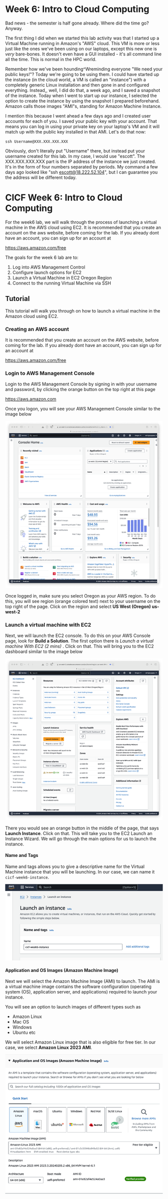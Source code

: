 # Week 6: Intro to Cloud Computing

Bad news - the semester is half gone already. Where did the time go?  Anyway.


The first thing I did when we started this lab activity was that I started
up a Virtual Machine running in Amazon's "AWS" cloud. This VM is more or less
just like the ones we've been using on our laptops, except this new one
is *very* bare-bones. It doesn't even have a GUI installed - it's all command
line all the time. This is normal in the HPC world.

Remember how we've been hounding^Wreminding everyone "We need your public
keys!"? Today we're going to be using them. I could have started up the
instance (in the cloud world, a VM is called an "instance") with a completely
generic Linux installation and then gone in and configured everything.
Instead,, well, I did do that, a week ago, and I saved a snapshot of
the instance. Today when I went to start up our instance, I selected the
option to create the instance by using the snapshot I prepared beforehand.
Amazon calls those images "AMI"s, standing for Amazon Machine Instance.

I mention this because I went ahead a few days ago and I created user accounts
for each of you. I saved your public key with your account. That means you can
log in using your private key on your laptop's VM and it will match up with
the public key installed in that AMI. Let's do that now:
```
ssh Username@XXX.XXX.XXX.XXX
```
Obviously, don't literally put "Username" there, but instead put your
username created for this lab. In my case, I would use "escott". The
XXX.XXX.XXX.XXX part is the IP address of the instance we just created.
It's in the form of four numbers separated by periods. My command a few
days ago looked like "ssh escott@18.222.52.104", but I can guarantee you
the address will be different today.

# CICF Week 6: Intro to Cloud Computing

For the week6 lab, we will walk through the process of launching a 
virtual machine in the AWS cloud using EC2. It is recommended that you
create an account on the aws website, before coming for the lab. If you
already dont have an account, you can sign up for an account at

https://aws.amazon.com/free 

The goals for the week 6 lab are to:

1. Log into AWS Management Control
2. Configure launch options for EC2
3. Launch a Virtual Machine in EC2 Oregon Region
4. Connect to the running Virtual Machine via SSH

## Tutorial

This tutorial will walk you through on how to launch a virtual machine in 
the Amazon cloud using EC2.

### Creating an AWS account
It is recommended that you create an account on the AWS website, before 
coming for the lab. If you already dont have an account, you can sign up for
an account at

https://aws.amazon.com/free 

### Login to AWS Management Console

Login to the AWS Management Console by signing in with your username and
password, by clicking the orange button on the top right at this page

https://aws.amazon.com

Once you logon, you will see your AWS Management Console similar to the
image below

![AWS Management Console](./images/aws-management-console.png)

Once logged in, make sure you select Oregon as your AWS region.
To do this, you will see region (orange colored text) next to your
username on the top right of the page. Click on the region and select 
**US West (Oregon) us-west-2**

### Launch a virtual machine with EC2

Next, we will launch the EC2 console. To do this on your AWS 
Console page, look for **Build a Solution**. The first option there is
*Launch a virtual machine With EC2 (2 mins)* . Click on that. This will
bring you to the EC2 dashboard similar to the image below

![EC2 Dashboard](./images/aws-ec2-dashboard.png)

There you would see an orange button in the middle of the page, that says
**Launch Instance**. Click on that. This will take you to the EC2
Launch an Instance Wizard. We will go through the main options for
us to launch the instance.

#### Name and Tags

Name and tags allows you to give a descriptive name for the Virtual Machine 
instance that you will be launching. In our case, we can name it 
`cicf-week6-instance`. 

![EC2 Launch an Instance: Name and tags](./images/aws-ec2-name-tag.png)

#### Application and OS Images (Amazon Machine Image) 

Next we will select the Amazon Machine Image (AMI) to launch. The AMI
is a virtual machine image contains the software configuration (operating system
(OS), application server, and applications) required to launch your instance.

You will see an option to launch images of different types such as
* Amazon Linux
* Mac OS
* Windows
* Ubuntu etc

We will select Amazon Linux image that is also eligible for free tier.
In our case, we select **Amazon Linux 2023 AMI**.

![EC2 Launch an Instance: Application and OS Images](./images/aws-ec2-ami.png)
